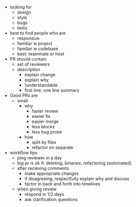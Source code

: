 - looking for
    - design
    - style
    - bugs
    - tests
- best to find people who are
    - responsive
    - familiar w project
    - familiar w codebase
    - best: teammate or host
- PR should contain
    - set of reviewers
    - description
        - explain change
        - explain why
        - !understandable
        - first line: one line summary
- Good PRs are
    - small
        - why
            - faster review
            - easier fix
            - easier merge
            - less blocks 
            - less bug prone
        - how
            - split by files
            - refactor on separate
- workflow tips
    - ping reviewer in a day
    - big pr is ok if: deleting, binaries, refactoring (automated)
    - after recieving comments
        - make appropriate changes
        - if disagreeing, respectfully explain why and discuss
        - factor in back and forth into timelines
    - when giving review
        - respond in 1/2 days
        - ask clarification questions
